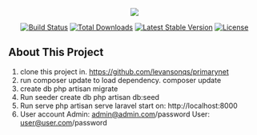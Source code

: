 <p align="center"><img src="https://laravel.com/assets/img/components/logo-laravel.svg"></p>

<p align="center">
<a href="https://travis-ci.org/laravel/framework"><img src="https://travis-ci.org/laravel/framework.svg" alt="Build Status"></a>
<a href="https://packagist.org/packages/laravel/framework"><img src="https://poser.pugx.org/laravel/framework/d/total.svg" alt="Total Downloads"></a>
<a href="https://packagist.org/packages/laravel/framework"><img src="https://poser.pugx.org/laravel/framework/v/stable.svg" alt="Latest Stable Version"></a>
<a href="https://packagist.org/packages/laravel/framework"><img src="https://poser.pugx.org/laravel/framework/license.svg" alt="License"></a>
</p>

## About This Project

1. clone this project in.
https://github.com/levansonqs/primarynet
2. run composer update to load dependency.
composer update
3. create db
php artisan migrate
4. Run seeder create db
php artisan db:seed
5. Run serve
php artisan serve
laravel start on: http://localhost:8000
5. User account
Admin: admin@admin.com/password
User: user@user.com/password
